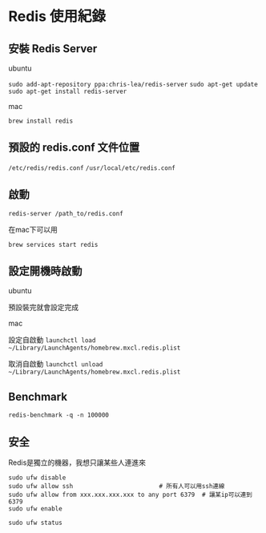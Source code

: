 
# Redis 使用紀錄

## 安裝 Redis Server

ubuntu

`sudo add-apt-repository ppa:chris-lea/redis-server`
`sudo apt-get update`
`sudo apt-get install redis-server`

mac

`brew install redis`

## 預設的 redis.conf 文件位置

`/etc/redis/redis.conf`
`/usr/local/etc/redis.conf`

## 啟動

`redis-server /path_to/redis.conf`

在mac下可以用

`brew services start redis`

## 設定開機時啟動

ubuntu

預設裝完就會設定完成

mac

設定自啟動
`launchctl load ~/Library/LaunchAgents/homebrew.mxcl.redis.plist`

取消自啟動
`launchctl unload ~/Library/LaunchAgents/homebrew.mxcl.redis.plist`

## Benchmark

`redis-benchmark -q -n 100000`

## 安全

Redis是獨立的機器，我想只讓某些人連進來

```
sudo ufw disable
sudo ufw allow ssh                        # 所有人可以用ssh連線
sudo ufw allow from xxx.xxx.xxx.xxx to any port 6379  # 讓某ip可以連到6379
sudo ufw enable

sudo ufw status
```